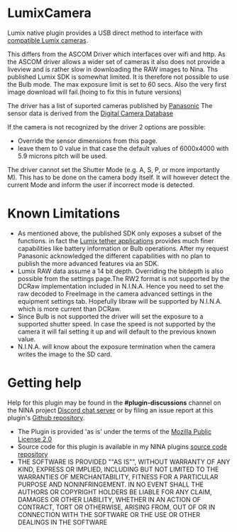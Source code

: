 ﻿# LumixCamera
Lumix native plugin provides a USB direct method to interface with [compatible Lumix cameras](https://av.jpn.support.panasonic.com/support/global/cs/soft/tool/sdk.html).

This differs from the ASCOM Driver which interfaces over wifi and http. As the ASCOM driver allows a wider set of cameras it also does not provide a liveview and is rather slow in downloading the RAW images to Nina.
Ths published Lumix SDK is somewhat limited. It is therefore not possible to use the Bulb mode. The max exposure limit is set to 60 secs.
Also the very first image download will fail.(hoing to fix this in future versions)

The driver has a list of suported cameras published by [Panasonic](https://av.jpn.support.panasonic.com/support/global/cs/soft/tool/sdk.html)
The sensor data is derived from the [Digital Camera Database](https://www.digicamdb.com/)

If the camera is not recognized by the driver 2 options are possible:
* Override the sensor dimensions from this page.
* leave them to 0 value in that case the default values of 6000x4000 with 5.9 microns pitch will be used.

The driver cannot set the Shutter Mode (e.g. A, S, P, or more importantly M). This has to be done on the camera body itself. It will however detect the current Mode and inform the user if incorrect mode is detected.

# Known Limitations
* As mentioned above, the published SDK only exposes a subset of the functions. in fact the [Lumix tether applications](https://av.jpn.support.panasonic.com/support/global/cs/soft/download/d_lumixtether.html) provides much finer capabilities like battery information or Bulb operations. After my request Panasonic acknowledged the different capabilities with no plan to publish the more advanced features via an SDK.
* Lumix RAW data assume a 14 bit depth. Overriding the bitdepth is also possible from the settings page.The RW2 format is not supported by the DCRaw implementation included in N.I.N.A. Hence you need to set the raw decoded to FreeImage in the camera advanced settings in the equipment settings tab. Hopefully libraw will be supported by N.I.N.A. which is more current than DCRaw.
* Since Bulb is not supported the driver will set the exposure to a supported shutter speed. In case the speed is not supported by the camera it will fail setting it up and will default to the previous known value.
* N.I.N.A. will know about the exposure termination when the camera writes the image to the SD card.

# Getting help

Help for this plugin may be found in the **#plugin-discussions** channel on the NINA project [Discord chat server](https://discord.com/invite/rWRbVbw) or by filing an issue report at this plugin's [Github repository](https://github.com/daleghent/nina-plugins/issues).

* The Plugin is provided 'as is' under the terms of the [Mozilla Public License 2.0](https://github.com/totoantibes/NinaLumixPlugin?tab=MPL-2.0-1-ov-file)
* Source code for this plugin is available in my NINA plugins [source code repository](https://github.com/totoantibes/NinaLumixPlugin)
* THE SOFTWARE IS PROVIDED ""AS IS"", WITHOUT WARRANTY OF ANY KIND, EXPRESS OR IMPLIED, INCLUDING BUT NOT LIMITED TO THE WARRANTIES OF MERCHANTABILITY, FITNESS FOR A PARTICULAR PURPOSE AND NONINFRINGEMENT. IN NO EVENT SHALL THE AUTHORS OR COPYRIGHT HOLDERS BE LIABLE FOR ANY CLAIM, DAMAGES OR OTHER LIABILITY, WHETHER IN AN ACTION OF CONTRACT, TORT OR OTHERWISE, ARISING FROM, OUT OF OR IN CONNECTION WITH THE SOFTWARE OR THE USE OR OTHER DEALINGS IN THE SOFTWARE